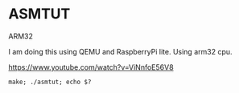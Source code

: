 # ASMTUT

ARM32

I am doing this using QEMU and RaspberryPi lite. Using arm32 cpu.


https://www.youtube.com/watch?v=ViNnfoE56V8

```
make; ./asmtut; echo $?
```
